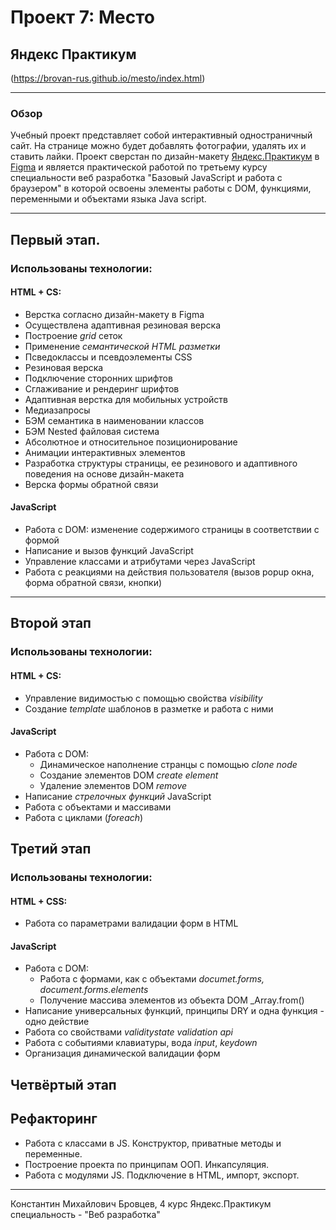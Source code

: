 # Проект 7: Место
## Яндекс Практикум
(https://brovan-rus.github.io/mesto/index.html)
***

### Обзор
Учебный проект представляет собой интерактивный одностраничный сайт. На странице можно будет добавлять фотографии, удалять их и ставить лайки. Проект сверстан по дизайн-макету [Яндекс.Практикум](https://praktikum.yandex.ru/) в [Figma](https://figma.com/) и является практической работой по третьему курсу специальности веб разработка "Базовый JavaScript и работа с браузером" в которой освоены элементы работы с DOM, функциями, переменными и объектами языка Java script.

***
## Первый этап.
### Использованы технологии:
#### HTML + CS:
* Верстка согласно дизайн-макету в Figma
* Осуществлена адаптивная резиновая верска
* Построение *grid* сеток
* Применение *семантической HTML разметки*
* Псведоклассы и псевдоэлементы CSS
* Резиновая верска
* Подключение сторонних шрифтов
* Сглаживание и рендеринг шрифтов
* Адаптивная верстка для мобильных устройств
* Медиазапросы
* БЭМ семантика в наименовании классов
* БЭМ Nested файловая система
* Абсолютное и относительное позиционирование
* Анимации интерактивных элементов
* Разработка структуры страницы, ее резинового и адаптивного поведения на основе дизайн-макета
* Верска формы обратной связи

#### JavaScript
* Работа с DOM: изменение содержимого страницы в соответствии с формой
* Написание и вызов функций JavaScript
* Управление классами и атрибутами через JavaScript
* Работа с реакциями на действия пользователя (вызов popup окна, форма обратной связи, кнопки)
***
## Второй этап

### Использованы технологии:
#### HTML + CS:
* Управление видимостью с помощью свойства _visibility_
* Создание _template_ шаблонов в разметке и работа с ними
#### JavaScript
* Работа с DOM:
  * Динамическое наполнение странцы с помощью _clone node_
  * Создание элементов DOM _create element_
  * Удаление элементов DOM _remove_
* Написание _стрелочных функций_ JavaScript
* Работа с объектами и массивами
* Работа с циклами (_foreach_)

## Третий этап

### Использованы технологии:
#### HTML + CSS:
* Работа со параметрами валидации форм в HTML
#### JavaScript
* Работа с DOM:
  * Работа с формами, как с объектами _documet.forms, document.forms.elements_
  * Получение массива элементов из объекта DOM _Array.from()
* Написание универсальных функций, принципы DRY и одна функция - одно действие
* Работа со свойствами _validitystate validation api_
* Работа с событиями клавиатуры, вода _input_, _keydown_
* Организация динамической валидации форм

## Четвёртый этап

## Рефакторинг
* Работа с классами в JS. Конструктор, приватные методы и переменные.
* Построение проекта по принципам ООП. Инкапсуляция.
* Работа с модулями JS. Подключение в HTML, импорт, экспорт.

***

Константин Михайлович Бровцев, 4 курс Яндекс.Практикум специальность - "Веб разработка"
